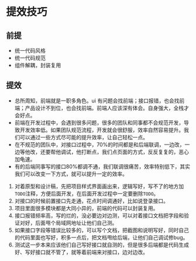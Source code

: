# 提效技巧

## 前提

- 统一代码风格
- 统一代码规范
- 组件解耦，封装复用

## 提效

- 总所周知，前端就是一职多角色。ui 有问题会找前端；接口报错，也会找前端；产品设计不到位，也会找前端。前端人应该深有体会。自身强大，全栈才会好点。
- 前端在开发过程中，会遇到很多问题，很多的团队和同事都不会规范开发，导致开发效率低。如果团队规范流程，开发就会很舒服，效率自然容易提升。我们可以通过一些方式尽可能的提升效率，让自己轻松一点。
- 在不规范的团队中，对接口过程中，70%的时间都是和后端联调，一边改，一边等他改，还要帮他调试，他打断点，我们点页面的方式，反反复复的，恶心加龟速。
- 有的后端同事写的接口80%都调不通，我们联调很痛苦，效率特别低下，其实我们可以改变一下方式，就可以提升一定的效率。

1. 对着原型和设计稿，先把项目样式界面画出来，逻辑写好，写不了的地方加`TODO`注释，方便后面开发，在后面开发过程中一定要删除`TODO`。
2. 对接口的时候前置接口先走通，花点时间调通好，比如说登录接口。
3. 项目里面很多模块都是大同小异的，前端的代码可以封装复用。
4. 接口报错频率高，写的烂的，没必要边对边测，可以对着接口文档把字段和验证对好，后面甩个局域网地址让他们自己测。
5. 如果接口字段等错误比较多的，可以写个文档，把截图和说明写好，同时自己的代码里面也写好，积多一点后，把文档甩给后端，让他们自己调试修bug。
6. 测试这一步本来应该他们自己写好接口就自测的，但是很多后端都是代码生成好、写好接口就不管了，就等着前端来对接口，边对边改。
